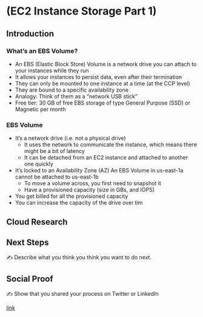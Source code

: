 # (EC2 Instance Storage Part 1)

## Introduction

### What’s an EBS Volume?

- An EBS (Elastic Block Store) Volume is a network drive you can attach to your instances while they run
- It allows your instances to persist data, even after their termination
- They can only be mounted to one instance at a time (at the CCP level)
- They are bound to a specific availability zone
- Analogy: Think of them as a “network USB stick”
- Free tier: 30 GB of free EBS storage of type General Purpose (SSD) or
Magnetic per month

### EBS Volume

- It’s a network drive (i.e. not a physical drive)
  - It uses the network to communicate the instance, which means there might be a bit of
latency
  - It can be detached from an EC2 instance and attached to another one quickly
- It’s locked to an Availability Zone (AZ) An EBS Volume in us-east-1a cannot be attached to us-east-1b
  - To move a volume across, you first need to snapshot it
  -  Have a provisioned capacity (size in GBs, and IOPS)
-  You get billed for all the provisioned capacity
- You can increase the capacity of the drive over tim

## Cloud Research

## Next Steps

✍️ Describe what you think you think you want to do next.

## Social Proof

✍️ Show that you shared your process on Twitter or LinkedIn

[link](link)
